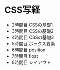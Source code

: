 # CSS写経

- 2時間目 CSSの基礎1
- 3時間目 CSSの基礎2
- 4時間目 CSSの基礎3
- 5時間目 ボックス要素
- 6時間目 position
- 7時間目 float
- 8時間目 レイアウト
